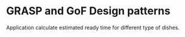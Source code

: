 # GRASP and GoF Design patterns
Application calculate estimated ready time for different type of dishes.
